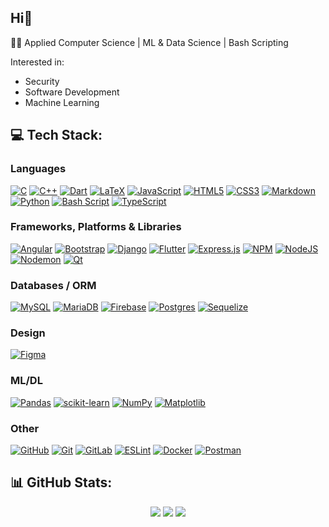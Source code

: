 ## Hi👋

👨‍💻 Applied Computer Science | ML & Data Science | Bash Scripting

Interested in:
- Security
- Software Development
- Machine Learning

## 💻 Tech Stack:
### Languages
[![C](https://img.shields.io/badge/c-%2300599C.svg?style=for-the-badge&logo=c&logoColor=white)](#)
[![C++](https://img.shields.io/badge/c++-%2300599C.svg?style=for-the-badge&logo=c%2B%2B&logoColor=white)](#) 
[![Dart](https://img.shields.io/badge/dart-%230175C2.svg?style=for-the-badge&logo=dart&logoColor=white)](#) 
[![LaTeX](https://img.shields.io/badge/latex-%23008080.svg?style=for-the-badge&logo=latex&logoColor=white)](#) 
[![JavaScript](https://img.shields.io/badge/javascript-%23323330.svg?style=for-the-badge&logo=javascript&logoColor=%23F7DF1E)](#) 
[![HTML5](https://img.shields.io/badge/html5-%23E34F26.svg?style=for-the-badge&logo=html5&logoColor=white)](#) 
[![CSS3](https://img.shields.io/badge/css3-%231572B6.svg?style=for-the-badge&logo=css3&logoColor=white)](#) 
[![Markdown](https://img.shields.io/badge/markdown-%23000000.svg?style=for-the-badge&logo=markdown&logoColor=white)](#) 
[![Python](https://img.shields.io/badge/python-3670A0?style=for-the-badge&logo=python&logoColor=ffdd54)](#) 
[![Bash Script](https://img.shields.io/badge/bash_script-%23121011.svg?style=for-the-badge&logo=gnu-bash&logoColor=white)](#) 
[![TypeScript](https://img.shields.io/badge/typescript-%23007ACC.svg?style=for-the-badge&logo=typescript&logoColor=white)](#)

### Frameworks, Platforms & Libraries
[![Angular](https://img.shields.io/badge/angular-%23DD0031.svg?style=for-the-badge&logo=angular&logoColor=white)](#)
[![Bootstrap](https://img.shields.io/badge/bootstrap-%238511FA.svg?style=for-the-badge&logo=bootstrap&logoColor=white)](#)
[![Django](https://img.shields.io/badge/django-%23092E20.svg?style=for-the-badge&logo=django&logoColor=white)](#)
[![Flutter](https://img.shields.io/badge/Flutter-%2302569B.svg?style=for-the-badge&logo=Flutter&logoColor=white)](#)
[![Express.js](https://img.shields.io/badge/express.js-%23404d59.svg?style=for-the-badge&logo=express&logoColor=%2361DAFB)](#)
[![NPM](https://img.shields.io/badge/NPM-%23CB3837.svg?style=for-the-badge&logo=npm&logoColor=white)](#)
[![NodeJS](https://img.shields.io/badge/node.js-6DA55F?style=for-the-badge&logo=node.js&logoColor=white)](#)
[![Nodemon](https://img.shields.io/badge/NODEMON-%23323330.svg?style=for-the-badge&logo=nodemon&logoColor=%BBDEAD)](#)
[![Qt](https://img.shields.io/badge/Qt-%23217346.svg?style=for-the-badge&logo=Qt&logoColor=white)](#)

### Databases / ORM
[![MySQL](https://img.shields.io/badge/mysql-4479A1.svg?style=for-the-badge&logo=mysql&logoColor=white)](#)
[![MariaDB](https://img.shields.io/badge/MariaDB-003545?style=for-the-badge&logo=mariadb&logoColor=white)](#)
[![Firebase](https://img.shields.io/badge/firebase-a08021?style=for-the-badge&logo=firebase&logoColor=ffcd34)](#)
[![Postgres](https://img.shields.io/badge/postgres-%23316192.svg?style=for-the-badge&logo=postgresql&logoColor=white)](#)
[![Sequelize](https://img.shields.io/badge/Sequelize-52B0E7?style=for-the-badge&logo=Sequelize&logoColor=white)](#)

### Design
[![Figma](https://img.shields.io/badge/figma-%23F24E1E.svg?style=for-the-badge&logo=figma&logoColor=white)](#)

### ML/DL
[![Pandas](https://img.shields.io/badge/pandas-%23150458.svg?style=for-the-badge&logo=pandas&logoColor=white)](#)
[![scikit-learn](https://img.shields.io/badge/scikit--learn-%23F7931E.svg?style=for-the-badge&logo=scikit-learn&logoColor=white)](#)
[![NumPy](https://img.shields.io/badge/numpy-%23013243.svg?style=for-the-badge&logo=numpy&logoColor=white)](#)
[![Matplotlib](https://img.shields.io/badge/Matplotlib-%23ffffff.svg?style=for-the-badge&logo=Matplotlib&logoColor=black)](#)

### Other
[![GitHub](https://img.shields.io/badge/github-%23121011.svg?style=for-the-badge&logo=github&logoColor=white)](#)
[![Git](https://img.shields.io/badge/git-%23F05033.svg?style=for-the-badge&logo=git&logoColor=white)](#)
[![GitLab](https://img.shields.io/badge/gitlab-%23181717.svg?style=for-the-badge&logo=gitlab&logoColor=white)](#)
[![ESLint](https://img.shields.io/badge/ESLint-4B3263?style=for-the-badge&logo=eslint&logoColor=white)](#)
[![Docker](https://img.shields.io/badge/docker-%230db7ed.svg?style=for-the-badge&logo=docker&logoColor=white)](#)
[![Postman](https://img.shields.io/badge/Postman-FF6C37?style=for-the-badge&logo=postman&logoColor=white)](#)

## 📊 GitHub Stats:

<div align="center">
    <img src="https://github-readme-stats.vercel.app/api?username=cr9pt&theme=dark&hide_border=false&include_all_commits=false&count_private=false">
    <img src="https://nirzak-streak-stats.vercel.app/?user=cr9pt&theme=dark&hide_border=false">
    <img src="https://github-readme-stats.vercel.app/api/top-langs/?username=cr9pt&theme=dark&hide_border=false&include_all_commits=false&count_private=false&layout=compact">
</div>
<!-- Some of them created with GPRM ( https://gprm.itsvg.in ) -->

<!--
**c9rypt/c9rypt** is a ✨ _special_ ✨ repository because its `README.md` (this file) appears on your GitHub profile.

Here are some ideas to get you started:

- 🔭 I’m currently working on ...
- 🌱 I’m currently learning ...
- 👯 I’m looking to collaborate on ...
- 🤔 I’m looking for help with ...
- 💬 Ask me about ...
- 📫 How to reach me: ...
- 😄 Pronouns: ...
- ⚡ Fun fact: ...
-->
